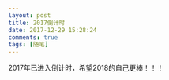```yaml
---
layout: post
title: 2017倒计时
date: 2017-12-29 15:28:24
comments: true
tags: [随笔]
---
```



2017年已进入倒计时，希望2018的自己更棒！！！